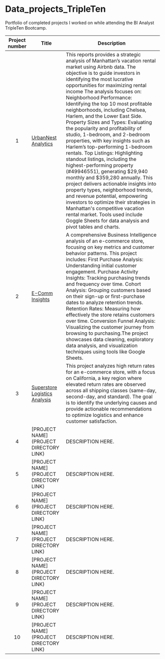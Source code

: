 # Data_projects_TripleTen

Portfolio of completed projects I worked on while attending the BI Analyst TripleTen Bootcamp.

| Project number | Title | Description |
| :-----------: | ----------- |----------- |
| 1 | [UrbanNest Analytics](https://docs.google.com/spreadsheets/d/1Cxh5BZZzvQIZ5wAb0TGzpXUaVOcipXXlkg3a5iDdfz4/edit?usp=sharing) | This reports provides a strategic analysis of Manhattan’s vacation rental market using Airbnb data. The objective is to guide investors in identifying the most lucrative opportunities for maximizing rental income                  The analysis focuses on: Neighborhood Performance: Identifying the top 10 most profitable neighborhoods, including Chelsea, Harlem, and the Lower East Side. Property Sizes and Types: Evaluating the popularity and profitability of studio, 1-bedroom, and 2-bedroom properties, with key insights such as Harlem’s top-performing 1-bedroom rentals.  Top Listings: Highlighting standout listings, including the highest-performing property (#49946551), generating $29,940 monthly and $359,280 annually.  This project delivers actionable insights into property types, neighborhood trends, and revenue potential, empowering investors to optimize their strategies in Manhattan's competitive vacation rental market. Tools used include Goggle Sheets for data analysis and pivot tables and charts. |
| 2 | [E-Comm Insights](https://docs.google.com/spreadsheets/d/1ZkFRRoC1LxGZjKQM1ZhiqVoGbdOZmQXi0pKvJ0yxo-I/edit?usp=sharing) | A comprehensive Business Intelligence analysis of an e-commerce store, focusing on key metrics and customer behavior patterns. This project includes: First Purchase Analysis: Understanding initial customer engagement. Purchase Activity Insights: Tracking purchasing trends and frequency over time. Cohort Analysis: Grouping customers based on their sign-up or first-purchase dates to analyze retention trends.  Retention Rates: Measuring how effectively the store retains customers over time.  Conversion Funnel Analysis: Visualizing the customer journey from browsing to purchasing.The project showcases data cleaning, exploratory data analysis, and visualization techniques using tools like Google Sheets.|
| 3 | [Superstore Logistics Analysis](https://public.tableau.com/views/SuperstoreLogisticsAnalysis/Dashboard32?:language=en-US&:sid=&:redirect=auth&:display_count=n&:origin=viz_share_link) | This project analyzes high return rates for an e-commerce store, with a focus on California, a key region where elevated return rates are observed across all shipping classes (same-day, second-day, and standard). The goal is to identify the underlying causes and provide actionable recommendations to optimize logistics and enhance customer satisfaction. |
| 4 | [PROJECT NAME](PROJECT DIRECTORY LINK) | DESCRIPTION HERE. |
| 5 | [PROJECT NAME](PROJECT DIRECTORY LINK) | DESCRIPTION HERE. |
| 6 | [PROJECT NAME](PROJECT DIRECTORY LINK) | DESCRIPTION HERE. |
| 7 | [PROJECT NAME](PROJECT DIRECTORY LINK) | DESCRIPTION HERE. |
| 8 | [PROJECT NAME](PROJECT DIRECTORY LINK) | DESCRIPTION HERE. |
| 9 | [PROJECT NAME](PROJECT DIRECTORY LINK) | DESCRIPTION HERE. |
| 10| [PROJECT NAME](PROJECT DIRECTORY LINK) | DESCRIPTION HERE. |
